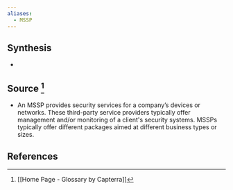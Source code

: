 ```yaml
---
aliases:
  - MSSP
---
```

## Synthesis
- 
## Source [^1]
- An MSSP provides security services for a company’s devices or networks. These third-party service providers typically offer management and/or monitoring of a client's security systems. MSSPs typically offer different packages aimed at different business types or sizes.
## References

[^1]: [[Home Page - Glossary by Capterra]]